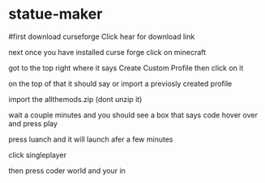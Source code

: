 # statue-maker
#first download curseforge Click hear for download link

next once you have installed curse forge click on minecraft

got to the top right where it says Create Custom Profile then click on it

on the top of that it should say or import a previosly created profile

import the allthemods.zip (dont unzip it)

wait a couple minutes and you should see a box that says code hover over and press play

press luanch and it will launch afer a few minutes

click singleplayer

then press coder world and your in
